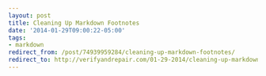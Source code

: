 ```yaml
---
layout: post 
title: Cleaning Up Markdown Footnotes 
date: '2014-01-29T09:00:22-05:00' 
tags: 
- markdown 
redirect_from: /post/74939959284/cleaning-up-markdown-footnotes/
redirect_to: http://verifyandrepair.com/01-29-2014/cleaning-up-markdown-footnotes
---
```


